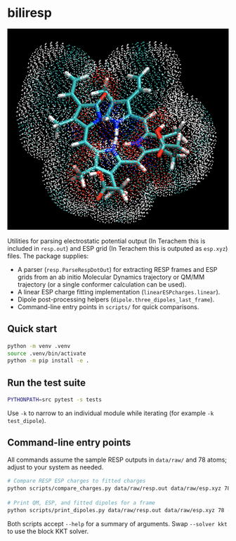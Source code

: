 # biliresp

![Electrostatic potential for biliverdin](docs/img/profile.png)

Utilities for parsing electrostatic potential output (In Terachem this is included in `resp.out`) and ESP grid (In Terachem this is outputed as `esp.xyz`) files. The package supplies:

- A parser (`resp.ParseRespDotOut`) for extracting RESP frames and ESP grids from an ab initio Molecular Dynamics trajectory or QM/MM trajectory (or a single conformer calculation can be used).
- A linear ESP charge fitting implementation (`linearESPcharges.linear`).
- Dipole post-processing helpers (`dipole.three_dipoles_last_frame`).
- Command-line entry points in `scripts/` for quick comparisons.

## Quick start

```bash
python -m venv .venv
source .venv/bin/activate
python -m pip install -e .
```

## Run the test suite

```bash
PYTHONPATH=src pytest -s tests
```

Use `-k` to narrow to an individual module while iterating (for example `-k test_dipole`).

## Command-line entry points

All commands assume the sample RESP outputs in `data/raw/` and 78 atoms; adjust to your system as needed.

```bash
# Compare RESP ESP charges to fitted charges
python scripts/compare_charges.py data/raw/resp.out data/raw/esp.xyz 78 --frame -1 --solver explicit

# Print QM, ESP, and fitted dipoles for a frame
python scripts/print_dipoles.py data/raw/resp.out data/raw/esp.xyz 78 --frame -1 --solver explicit
```

Both scripts accept `--help` for a summary of arguments. Swap `--solver kkt` to use the block KKT solver.
